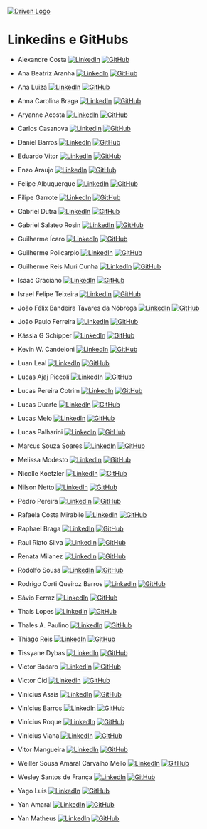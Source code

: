 [Driven Logo]: https://uploads-ssl.webflow.com/62235d098ddf9185c2d74422/622c0e0746587f694e5361b5_Driven_pink.png

[LinkedIn]: https://img.shields.io/badge/LinkedIn-4287f5?style=flat&logo=LinkedIn&logoColor=white

[GitHub]: https://img.shields.io/badge/GitHub-ff4791?style=flat&logo=github&logoColor=white

[![Driven Logo]](https://www.driven.com.br/)

# Linkedins e GitHubs

- Alexandre Costa
[![LinkedIn]](https://www.linkedin.com/in/alexandrecsilva6829/)
[![GitHub]](https://github.com/AlexandreCSilva)

- Ana Beatriz Aranha
[![LinkedIn]](https://www.linkedin.com/in/ana-aranha/)
[![GitHub]](https://github.com/ana-aranha)

- Ana Luiza
[![LinkedIn]](https://www.linkedin.com/in/analtfernandes/)
[![GitHub]](https://github.com/AnaLTFernandes)

- Anna Carolina Braga
[![LinkedIn]](https://www.linkedin.com/in/anna-carolina-braga-6b1086ba/)
[![GitHub]](https://github.com/anna-braga-jesus)

- Aryanne Acosta
[![LinkedIn]](https://www.linkedin.com/in/aryanne-acosta/)
[![GitHub]](https://github.com/aryanneacosta)

- Carlos Casanova
[![LinkedIn]](https://www.linkedin.com/in/carloscasanovad/)
[![GitHub]](https://github.com/carlosctu)

- Daniel Barros
[![LinkedIn]](https://www.linkedin.com/in/daniel-pq-barros/)
[![GitHub]](https://github.com/danielpqb)

- Eduardo Vitor
[![LinkedIn]](https://www.linkedin.com/in/eduardo-vitor-58a395239/)
[![GitHub]](https://github.com/EduardoVSR1995)

- Enzo Araujo
[![LinkedIn]](https://www.linkedin.com/in/enzo-araujo-b8422318a/)
[![GitHub]](https://github.com/enzojga)

- Felipe Albuquerque
[![LinkedIn]](https://www.linkedin.com/in/felipe-albuquerque-268604241/)
[![GitHub]](https://github.com/shaman87)

- Filipe Garrote
[![LinkedIn]](https://www.linkedin.com/in/filipegarrote/)
[![GitHub]](https://github.com/FilipeGarroteDev)

- Gabriel Dutra
[![LinkedIn]](https://www.linkedin.com/in/gabriel-dutra-411117194/)
[![GitHub]](https://github.com/ga-dutra)

- Gabriel Salateo Rosin
[![LinkedIn]](https://www.linkedin.com/in/gabriel-rosin/)
[![GitHub]](https://github.com/gabao55)

- Guilherme Ícaro
[![LinkedIn]](https://www.linkedin.com/in/guilhermeicarofr/)
[![GitHub]](https://github.com/guilhermeicarofr)

- Guilherme Policarpio
[![LinkedIn]](https://www.linkedin.com/in/guilhermepolicarpio/)
[![GitHub]](https://github.com/guilhermepolicarpio)

- Guilherme Reis Muri Cunha
[![LinkedIn]](https://www.linkedin.com/in/guilherme-rmc/)
[![GitHub]](https://github.com/g-rmc)

- Isaac Graciano
[![LinkedIn]](https://www.linkedin.com/in/isaac-graciano-31868b232)
[![GitHub]](https://github.com/IsaacSG)

- Israel Felipe Teixeira
[![LinkedIn]](https://www.linkedin.com/in/israelfteixeira)
[![GitHub]](https://github.com/Israel-Felipe)

- João Félix Bandeira Tavares da Nóbrega 
[![LinkedIn]](https://www.linkedin.com/in/joaofelix27/)
[![GitHub]](https://github.com/joaofelix27)

- João Paulo Ferreira
[![LinkedIn]](https://www.linkedin.com/in/jo%C3%A3o-paulo-ferreira-de-castro-89591b1a3/)
[![GitHub]](https://github.com/Tukkos)

- Kássia G Schipper
[![LinkedIn]](https://www.linkedin.com/in/kassiaguterres/)
[![GitHub]](https://github.com/kassiaschipper)

- Kevin W. Candeloni
[![LinkedIn]](https://www.linkedin.com/in/kevin-candeloni-ab9507215/)
[![GitHub]](https://github.com/kcandeloni/)

- Luan Leal
[![LinkedIn]](https://www.linkedin.com/in/luan-l-162069129)
[![GitHub]](https://github.com/LuanLB99)

- Lucas Ajaj Piccoli
[![LinkedIn]](https://www.linkedin.com/in/lucas-ajaj-piccoli/)
[![GitHub]](https://github.com/lucasajajpiccoli)

- Lucas Pereira Cotrim
[![LinkedIn]](https://www.linkedin.com/in/lucas-pereira-cotrim/)
[![GitHub]](https://github.com/LucasPCotrim)

- Lucas Duarte
[![LinkedIn]](https://www.linkedin.com/in/duarteprog/)
[![GitHub]](https://github.com/DuarteProg)

- Lucas Melo
[![LinkedIn]](https://www.linkedin.com/in/lucas-melo-bb0999210/)
[![GitHub]](https://github.com/Lucas-Melo0)

- Lucas Palharini
[![LinkedIn]](https://www.linkedin.com/in/lucas-palharini/)
[![GitHub]](https://github.com/pipas2309)

- Marcus Souza Soares
[![LinkedIn]](https://www.linkedin.com/in/marcus-vinicius-de-souza-soares/)
[![GitHub]](https://github.com/marcus-souza-soares)

- Melissa Modesto
[![LinkedIn]](https://www.linkedin.com/in/melissamodesto)
[![GitHub]](https://github.com/melissamodesto)

- Nicolle Koetzler
[![LinkedIn]](https://www.linkedin.com/in/nicollekoetzler/)
[![GitHub]](https://github.com/nicollekoetzler)

- Nilson Netto
[![LinkedIn]](https://www.linkedin.com/in/nilson-netto-76b820240/)
[![GitHub]](https://github.com/NilsonNetto)

- Pedro Pereira
[![LinkedIn]](https://www.linkedin.com/in/pedro-l-pereira/)
[![GitHub]](https://github.com/plperera)

- Rafaela Costa Mirabile
[![LinkedIn]](https://www.linkedin.com/in/rafaelamirabile/)
[![GitHub]](https://github.com/RafaelaMirabile)

- Raphael Braga
[![LinkedIn]](https://www.linkedin.com/in/raphael-braga-a0084416a/)
[![GitHub]](https://github.com/RaphaelBragaa)

- Raul Riato Silva
[![LinkedIn]](https://www.linkedin.com/in/raulriato/)
[![GitHub]](https://github.com/raulriato)

- Renata Milanez
[![LinkedIn]](https://www.linkedin.com/in/renatamilanez/)
[![GitHub]](https://github.com/renatamilanez)

- Rodolfo Sousa
[![LinkedIn]](https://www.linkedin.com/in/rodolfo-sousa/)
[![GitHub]](https://github.com/rosousa)

- Rodrigo Corti Queiroz Barros
[![LinkedIn]](https://www.linkedin.com/in/rodrigo-corti-barros/)
[![GitHub]](https://github.com/rodrigocqb)

- Sávio Ferraz
[![LinkedIn]](https://www.linkedin.com/in/savioferraz/)
[![GitHub]](https://github.com/savioferraz)

- Thaís Lopes
[![LinkedIn]](https://www.linkedin.com/in/euthaislopes/)
[![GitHub]](https://github.com/eumerme)

- Thales A. Paulino
[![LinkedIn]](https://www.linkedin.com/in/thales-a-292461b8/)
[![GitHub]](https://github.com/ThalessAp)

- Thiago Reis
[![LinkedIn]](https://www.linkedin.com/in/thiago-reis-414711221/)
[![GitHub]](https://github.com/ThiagoCCR)

- Tissyane Dybas
[![LinkedIn]](https://www.linkedin.com/in/tissyane/)
[![GitHub]](https://github.com/tissyane)

- Victor Badaro
[![LinkedIn]](https://www.linkedin.com/in/victor-badaro-a46611208/)
[![GitHub]](https://github.com/victorbdr)

- Victor Cid
[![LinkedIn]](https://www.linkedin.com/in/victor-cid-119353a2/)
[![GitHub]](https://github.com/VictorHugoCid)

- Vinicius Assis
[![LinkedIn]](https://www.linkedin.com/in/vinicius-assis-791388224/)
[![GitHub]](https://github.com/viniciuscoassis)

- Vinícius Barros
[![LinkedIn]](https://www.linkedin.com/in/ovinibarros)
[![GitHub]](https://github.com/vinicbarros)

- Vinícius Roque
[![LinkedIn]](https://www.linkedin.com/in/vin%C3%ADcius-de-freitas-roque/)
[![GitHub]](https://github.com/vinicius-roque)

- Vinicius Viana
[![LinkedIn]](https://www.linkedin.com/in/vinicius-viana-10a738247/)
[![GitHub]](https://github.com/ViniVian4)

- Vitor Mangueira
[![LinkedIn]](https://www.linkedin.com/in/vitor-mangueira-494139135/)
[![GitHub]](https://github.com/vitorportes)

- Weiller Sousa Amaral Carvalho Mello
[![LinkedIn]](https://www.linkedin.com/in/weillercarvalho/)
[![GitHub]](https://github.com/weillercarvalho)

- Wesley Santos de França
[![LinkedIn]](https://www.linkedin.com/in/wesley-web-developer)
[![GitHub]](https://github.com/Thepaocomovo)

- Yago Luis
[![LinkedIn]](https://www.linkedin.com/in/yago-luis-718980212/)
[![GitHub]](https://github.com/yagoluisr)

- Yan Amaral
[![LinkedIn]](https://www.linkedin.com/in/yanamaral/)
[![GitHub]](https://github.com/1YanAmaral)

- Yan Matheus
[![LinkedIn]](https://www.linkedin.com/in/yanassis/)
[![GitHub]](https://github.com/REFSZIN)
